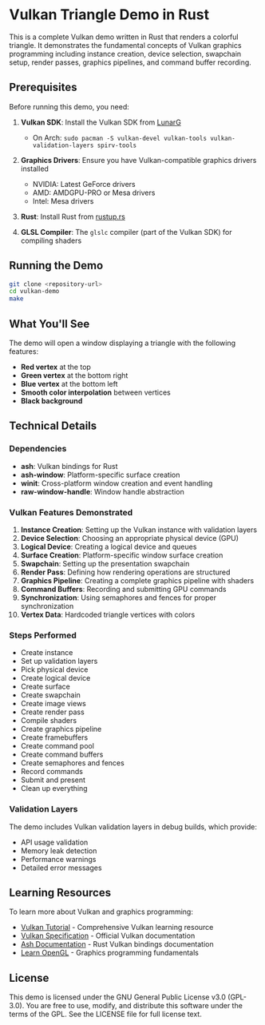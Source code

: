 # Vulkan Triangle Demo in Rust

This is a complete Vulkan demo written in Rust that renders a colorful triangle. It demonstrates the fundamental concepts of Vulkan graphics programming including instance creation, device selection, swapchain setup, render passes, graphics pipelines, and command buffer recording.

## Prerequisites

Before running this demo, you need:

1. **Vulkan SDK**: Install the Vulkan SDK from [LunarG](https://vulkan.lunarg.com/)
   - On Arch: `sudo pacman -S vulkan-devel vulkan-tools vulkan-validation-layers spirv-tools`

2. **Graphics Drivers**: Ensure you have Vulkan-compatible graphics drivers installed
   - NVIDIA: Latest GeForce drivers
   - AMD: AMDGPU-PRO or Mesa drivers
   - Intel: Mesa drivers

3. **Rust**: Install Rust from [rustup.rs](https://www.rust-lang.org/tools/install)

4. **GLSL Compiler**: The `glslc` compiler (part of the Vulkan SDK) for compiling shaders

## Running the Demo

```bash
git clone <repository-url>
cd vulkan-demo
make
```

## What You'll See

The demo will open a window displaying a triangle with the following features:

- **Red vertex** at the top
- **Green vertex** at the bottom right
- **Blue vertex** at the bottom left
- **Smooth color interpolation** between vertices
- **Black background**

## Technical Details

### Dependencies

- **ash**: Vulkan bindings for Rust
- **ash-window**: Platform-specific surface creation
- **winit**: Cross-platform window creation and event handling
- **raw-window-handle**: Window handle abstraction

### Vulkan Features Demonstrated

1. **Instance Creation**: Setting up the Vulkan instance with validation layers
2. **Device Selection**: Choosing an appropriate physical device (GPU)
3. **Logical Device**: Creating a logical device and queues
4. **Surface Creation**: Platform-specific window surface creation
5. **Swapchain**: Setting up the presentation swapchain
6. **Render Pass**: Defining how rendering operations are structured
7. **Graphics Pipeline**: Creating a complete graphics pipeline with shaders
8. **Command Buffers**: Recording and submitting GPU commands
9. **Synchronization**: Using semaphores and fences for proper synchronization
10. **Vertex Data**: Hardcoded triangle vertices with colors

### Steps Performed

- Create instance
- Set up validation layers
- Pick physical device
- Create logical device
- Create surface
- Create swapchain
- Create image views
- Create render pass
- Compile shaders
- Create graphics pipeline
- Create framebuffers
- Create command pool
- Create command buffers
- Create semaphores and fences
- Record commands
- Submit and present
- Clean up everything

### Validation Layers

The demo includes Vulkan validation layers in debug builds, which provide:

- API usage validation
- Memory leak detection
- Performance warnings
- Detailed error messages

## Learning Resources

To learn more about Vulkan and graphics programming:

- [Vulkan Tutorial](https://vulkan-tutorial.com/) - Comprehensive Vulkan learning resource
- [Vulkan Specification](https://www.khronos.org/registry/vulkan/) - Official Vulkan documentation
- [Ash Documentation](https://docs.rs/ash/) - Rust Vulkan bindings documentation
- [Learn OpenGL](https://learnopengl.com/) - Graphics programming fundamentals

## License

This demo is licensed under the GNU General Public License v3.0 (GPL-3.0). You are free to use, modify, and distribute this software under the terms of the GPL. See the LICENSE file for full license text.
